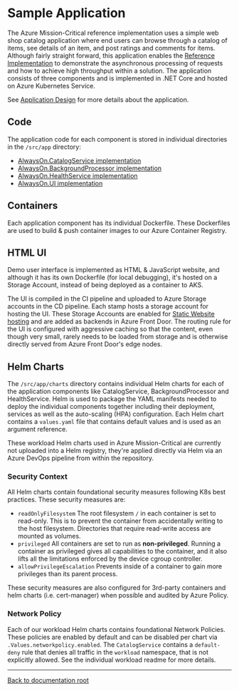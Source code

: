# Sample Application

The Azure Mission-Critical reference implementation uses a simple web shop catalog application where end users can browse through a catalog of items, see details of an item, and post ratings and comments for items. Although fairly straight forward, this application enables the [Reference Implementation](/docs/reference-implementation/README.md) to demonstrate the asynchronous processing of requests and how to achieve high throughput within a solution. The application consists of three components and is implemented in .NET Core and hosted on Azure Kubernetes Service.

See [Application Design](https://learn.microsoft.com/azure/architecture/reference-architectures/containers/aks-mission-critical/mission-critical-app-design) for more details about the application.

## Code

The application code for each component is stored in individual directories in the `/src/app` directory:

* [AlwaysOn.CatalogService implementation](/src/app/AlwaysOn.CatalogService/README.md)
* [AlwaysOn.BackgroundProcessor implementation](/src/app/AlwaysOn.BackgroundProcessor/README.md)
* [AlwaysOn.HealthService implementation](/src/app/AlwaysOn.HealthService/README.md)
* [AlwaysOn.UI implementation](/src/app/AlwaysOn.UI/README.md)

## Containers

Each application component has its individual Dockerfile. These Dockerfiles are used to build & push container images to our Azure Container Registry.

## HTML UI

Demo user interface is implemented as HTML & JavaScript website, and although it has its own Dockerfile (for local debugging), it's hosted on a Storage Account, instead of being deployed as a container to AKS.

The UI is compiled in the CI pipeline and uploaded to Azure Storage accounts in the CD pipeline. Each stamp hosts a storage account for hosting the UI. These Storage Accounts are enabled for [Static Website hosting](https://learn.microsoft.com/azure/storage/blobs/storage-blob-static-website) and are added as backends in Azure Front Door. The routing rule for the UI is configured with aggressive caching so that the content, even though very small, rarely needs to be loaded from storage and is otherwise directly served from Azure Front Door's edge nodes.

## Helm Charts

The `/src/app/charts` directory contains individual Helm charts for each of the application components like CatalogService, BackgroundProcessor and HealthService. Helm is used to package the YAML manifests needed to deploy the individual components together including their deployment, services as well as the auto-scaling (HPA) configuration. Each Helm chart contains a `values.yaml` file that contains default values and is used as an argument reference.

These workload Helm charts used in Azure Mission-Critical are currently not uploaded into a Helm registry, they're applied directly via Helm via an Azure DevOps pipeline from within the repository.

### Security Context

All Helm charts contain foundational security measures following K8s best practices. These security measures are:

* `readOnlyFilesystem` The root filesystem `/` in each container is set to read-only. This is to prevent the container from accidentally writing to the host filesystem. Directories that require read-write access are mounted as volumes.
* `privileged` All containers are set to run as **non-privileged**. Running a container as privileged gives all capabilities to the container, and it also lifts all the limitations enforced by the device cgroup controller.
* `allowPrivilegeEscalation` Prevents inside of a container to gain more privileges than its parent process.

These security measures are also configured for 3rd-party containers and helm charts (i.e. cert-manager) when possible and audited by Azure Policy.

### Network Policy

Each of our workload Helm charts contains foundational Network Policies. These policies are enabled by default and can be disabled per chart via `.Values.networkpolicy.enabled`. The `CatalogService` contains a `default-deny` rule that denies all traffic in the `workload` namespace, that is not explicitly allowed. See the individual workload readme for more details.

---

[Back to documentation root](/docs/README.md)
